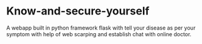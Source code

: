# Know-and-secure-yourself
A webapp built in python framework flask with tell your disease as per your symptom with help of web scarping and establish chat with online doctor.

